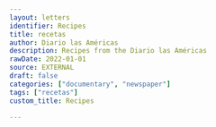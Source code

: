 ```yaml
---
layout: letters
identifier: Recipes
title: recetas
author: Diario las Américas
description: Recipes from the Diario las Américas
rawDate: 2022-01-01
source: EXTERNAL
draft: false
categories: ["documentary", "newspaper"]
tags: ["recetas"]
custom_title: Recipes

---
```




